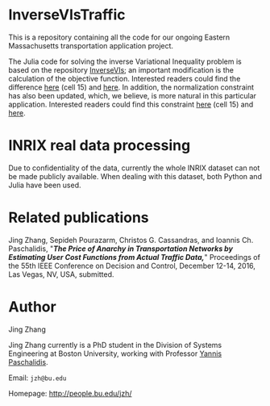 InverseVIsTraffic
======

This is a repository containing all the code for our ongoing Eastern Massachusetts transportation application project.

The Julia code for solving the inverse Variational Inequality problem is based on the repository [InverseVIs](https://github.com/vgupta1/InverseVIs); an important modification is the calculation of the objective function. Interested readers could find the difference [here](https://github.com/jingzbu/InverseVIsTraffic/blob/master/08_develop_new_OD_demand_estimator_MA/08_InverseVI_uni_MA_with_base_trans_python.ipynb) (cell 15) and [here](https://github.com/vgupta1/InverseVIs/blob/master/Traffic/trafficCval.jl#L149). In addition, the normalization constraint has also been updated, which, we believe, is more natural in this particular application. Interested readers could find this constraint [here](https://github.com/jingzbu/InverseVIsTraffic/blob/master/08_develop_new_OD_demand_estimator_MA/08_InverseVI_uni_MA_with_base_trans_python.ipynb) (cell 15) and [here](https://github.com/vgupta1/InverseVIs/blob/master/Traffic/fitTraffic.jl#L84).


INRIX real data processing
====

Due to confidentiality of the data, currently the whole INRIX dataset can not be made publicly available. When dealing with this dataset, 
both Python and Julia have been used.


Related publications
====
Jing Zhang, Sepideh Pourazarm, Christos G. Cassandras, and Ioannis Ch. Paschalidis, "***The Price of Anarchy in Transportation Networks by Estimating User Cost Functions from Actual Traffic Data,***" Proceedings of the 55th IEEE Conference on Decision and Control, December 12-14, 2016, Las Vegas, NV, USA, submitted.


Author
===
Jing Zhang

Jing Zhang currently is a PhD student in the Division of Systems Engineering at Boston University, working with Professor [Yannis Paschalidis](http://sites.bu.edu/paschalidis/).


Email: `jzh@bu.edu`

Homepage: http://people.bu.edu/jzh/